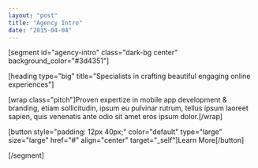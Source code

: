 ```yaml
---
layout: "post"
title: "Agency Intro"
date: "2015-04-04"
---
```


[segment id="agency-intro" class="dark-bg center" background_color="#3d4351"]

[heading type="big" title="Specialists in crafting beautiful engaging online experiences"]

[wrap class="pitch"]Proven expertize in mobile app development & branding, etiam sollicitudin, ipsum eu pulvinar rutrum, tellus ipsum laoreet sapien, quis venenatis ante odio sit amet eros ipsum dolor.[/wrap]

[button style="padding: 12px 40px;" color="default" type="large" size="large" href="#" align="center" target="_self"]Learn More[/button]

[/segment]